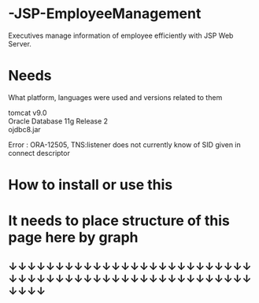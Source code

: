 # -JSP-EmployeeManagement
Executives manage information of employee efficiently with JSP Web Server.

# Needs
What platform, languages were used and versions related to them

tomcat v9.0<br>
Oracle Database 11g Release 2<br>
ojdbc8.jar<br>

Error : ORA-12505, TNS:listener does not currently know of SID given in connect descriptor <br>

# How to install or use this

# It needs to place structure of this page here by graph
## ↓↓↓↓↓↓↓↓↓↓↓↓↓↓↓↓↓↓↓↓↓↓↓↓↓↓↓↓↓↓↓↓↓↓↓↓↓↓↓↓↓↓↓↓↓↓↓↓↓↓↓↓↓↓↓↓
